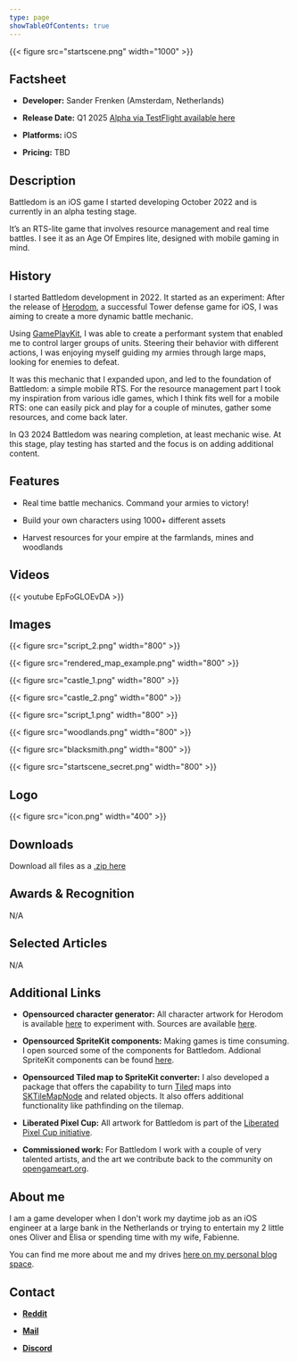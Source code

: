 ```yaml
---
type: page
showTableOfContents: true
---
```


{{< figure src="startscene.png" width="1000" >}}

## Factsheet

- **Developer:** Sander Frenken (Amsterdam, Netherlands)

- **Release Date:** Q1 2025 [Alpha via TestFlight available here]()

- **Platforms:** iOS

- **Pricing:** TBD

## Description

Battledom is an iOS game I started developing October 2022 and is currently in an alpha testing stage. 

It’s an RTS-lite game that involves resource management and real time battles. 
I see it as an Age Of Empires lite, designed with mobile gaming in mind.

## History

I started Battledom development in 2022. It started as an experiment: After the release of [Herodom](https://apps.apple.com/us/app/herodom/id1371997444), a successful Tower defense game for iOS, I was aiming to create a more dynamic battle mechanic. 

Using [GamePlayKit](https://developer.apple.com/documentation/gameplaykit), I was able to create a performant system that enabled me to control larger groups of units. Steering their behavior with different actions, I was enjoying myself guiding my armies through large maps, looking for enemies to defeat.

It was this mechanic that I expanded upon, and led to the foundation of Battledom: a simple mobile RTS. For the resource management part I took my inspiration from various idle games, which I think fits well for a mobile RTS: one can easily pick and play for a couple of minutes, gather some resources, and come back later.

In Q3 2024 Battledom was nearing completion, at least mechanic wise. At this stage, play testing has started and the focus is on adding additional content.

## Features

- Real time battle mechanics. Command your armies to victory!

- Build your own characters using 1000+ different assets

- Harvest resources for your empire at the farmlands, mines and woodlands

## Videos

{{< youtube EpFoGLOEvDA >}}

## Images

{{< figure src="script_2.png" width="800" >}}

{{< figure src="rendered_map_example.png" width="800" >}}

{{< figure src="castle_1.png" width="800" >}}

{{< figure src="castle_2.png" width="800" >}}

{{< figure src="script_1.png" width="800" >}}

{{< figure src="woodlands.png" width="800" >}}

{{< figure src="blacksmith.png" width="800" >}}

{{< figure src="startscene_secret.png" width="800" >}}

## Logo

{{< figure src="icon.png" width="400" >}}

## Downloads

Download all files as a [.zip here](presskit.zip)

## Awards & Recognition

N/A

## Selected Articles

N/A

## Additional Links

- **Opensourced character generator:** All character artwork for Herodom is available [here](https://sanderfrenken.github.io/Universal-LPC-Spritesheet-Character-Generator/#?body=bauldric) to experiment with. Sources are available [here](https://github.com/sanderfrenken/Universal-LPC-Spritesheet-Character-Generator).

- **Opensourced SpriteKit components:** Making games is time consuming. I open sourced some of the components for Battledom. Addional SpriteKit components can be found [here](https://github.com/sanderfrenken/MoreSpriteKit). 

- **Opensourced Tiled map to SpriteKit converter:** I also developed a package that offers the capability to turn [Tiled](https://www.mapeditor.org) maps into [SKTileMapNode](https://developer.apple.com/documentation/spritekit/sktilemapnode) and related objects. It also offers additional functionality like pathfinding on the tilemap.

- **Liberated Pixel Cup:** All artwork for Battledom is part of the [Liberated Pixel Cup initiative](https://lpc.opengameart.org/).

- **Commissioned work:** For Battledom I work with a couple of very talented artists, and the art we contribute back to the community on [opengameart.org](https://opengameart.org/content/lpc-commissioned).

## About me

I am a game developer when I don't work my daytime job as an iOS engineer at a large bank in the Netherlands or trying to entertain my 2 little ones Oliver and Elisa or spending time with my wife, Fabienne.

You can find me more about me and my drives [here on my personal blog space](https://sanderfrenken.github.io/dev-blog/posts/welcome/).

## Contact

- [**Reddit**](https://www.reddit.com/user/sanderfrenken/)

- [**Mail**](mailto:rednasgamesinfo@gmail.com)

- [**Discord**](https://discord.gg/SKDS5VK2)